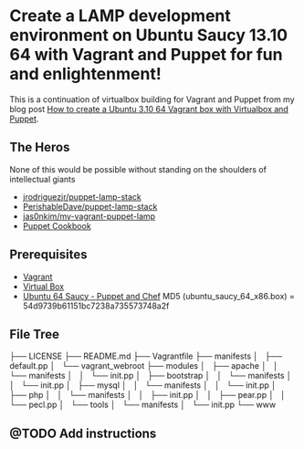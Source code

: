 # Create a LAMP development environment on Ubuntu Saucy 13.10 64 with Vagrant and Puppet for fun and enlightenment!

This is a continuation of virtualbox building for Vagrant and Puppet from my blog post [How to create a Ubuntu 3.10 64 Vagrant box with Virtualbox and Puppet](http://spider.glazzies.net/2014/02/how-to-create-a-ubuntu-3-10-64-vagrant-box-with-virtualbox-and-puppet/).


## The Heros
None of this would be possible without standing on the shoulders of intellectual giants
* [jrodriguezjr/puppet-lamp-stack](https:github.com/jrodriguezjr/puppet-lamp-stack)
* [PerishableDave/puppet-lamp-stack](https://github.com/PerishableDave/puppet-lamp-stack)
* [jas0nkim/my-vagrant-puppet-lamp](https://github.com/jas0nkim/my-vagrant-puppet-lamp)
* [Puppet Cookbook](http://puppetcookbook.com/posts/creating-a-directory.html)

## Prerequisites
* [Vagrant](http://www.vagrantup.com/)
* [Virtual Box](https://www.virtualbox.org/)
* [Ubuntu 64 Saucy - Puppet and Chef](http://glazzies.net/ubuntu_saucy_64_x86.box)
   MD5 (ubuntu_saucy_64_x86.box) = 54d9739b61151bc7238a735573748a2f

## File Tree

├── LICENSE
├── README.md
├── Vagrantfile
├── manifests
│   ├── default.pp
│   └── vagrant_webroot
├── modules
│   ├── apache
│   │   └── manifests
│   │       └── init.pp
│   ├── bootstrap
│   │   └── manifests
│   │       └── init.pp
│   ├── mysql
│   │   └── manifests
│   │       └── init.pp
│   ├── php
│   │   └── manifests
│   │       ├── init.pp
│   │       ├── pear.pp
│   │       └── pecl.pp
│   └── tools
│       └── manifests
│           └── init.pp
└── www

## @TODO Add instructions

